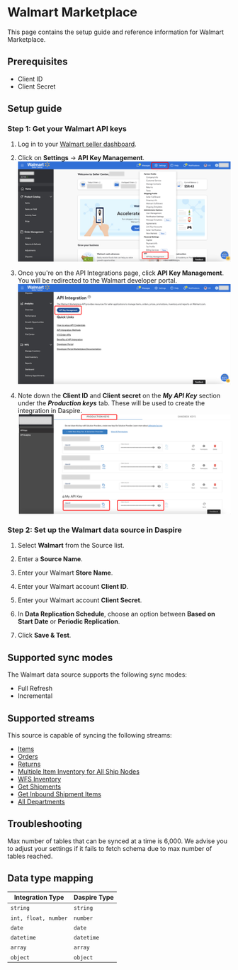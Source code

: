# Walmart Marketplace

This page contains the setup guide and reference information for Walmart Marketplace.

## Prerequisites

* Client ID
* Client Secret

## Setup guide

### Step 1: Get your Walmart API keys

1. Log in to your [Walmart seller dashboard](https://seller.walmart.com).

2. Click on **Settings** -> **API Key Management**.
![Walmart Settings](/docs/setup-guide/assets/images/walmart-settings.jpg "Walmart Settings")

3. Once you're on the API Integrations page, click **API Key Management**. You will be redirected to the Walmart developer portal.
![Walmart API Key Management](/docs/setup-guide/assets/images/walmart-api-key-mgnt.jpg "Walmart API Key Management")

4. Note down the **Client ID** and **Client secret** on the ***My API Key*** section under the ***Production keys*** tab. These will be used to create the integration in Daspire.
![Walmart API Key](/docs/setup-guide/assets/images/walmart-api-key.jpg "Walmart API Key")

### Step 2: Set up the Walmart data source in Daspire

1. Select **Walmart** from the Source list.

2. Enter a **Source Name**.

3. Enter your Walmart **Store Name**.

4. Enter your Walmart account **Client ID**.

5. Enter your Walmart account **Client Secret**.

6. In **Data Replication Schedule**, choose an option between **Based on Start Date** or **Periodic Replication**.

7. Click **Save & Test**.

## Supported sync modes

The Walmart data source supports the following sync modes:

* Full Refresh
* Incremental

## Supported streams

This source is capable of syncing the following streams:

* [Items](https://developer.walmart.com/api/us/mp/items#operation/getAllItems)
* [Orders](https://developer.walmart.com/api/us/mp/orders#operation/getAllOrders)
* [Returns](https://developer.walmart.com/api/us/mp/returns#operation/getReturns)
* [Multiple Item Inventory for All Ship Nodes](https://developer.walmart.com/api/us/mp/inventory#operation/getMultiNodeInventoryForAllSkuAndAllShipNodes)
* [WFS Inventory](https://developer.walmart.com/api/us/mp/inventory#operation/getWFSInventory)
* [Get Shipments](https://developer.walmart.com/api/us/mp/fulfillment#operation/getInboundShipments)
* [Get Inbound Shipment Items](https://developer.walmart.com/api/us/mp/fulfillment#operation/getInboundShipmentItems)
* [All Departments](https://developer.walmart.com/api/us/mp/utilities#operation/getDepartmentList)

## Troubleshooting

Max number of tables that can be synced at a time is 6,000. We advise you to adjust your settings if it fails to fetch schema due to max number of tables reached.

## Data type mapping

| Integration Type | Daspire Type |
| --- | --- |
| `string` | `string` |
| `int, float, number` | `number` |
| `date` | `date` |
| `datetime` | `datetime` |
| `array` | `array` |
| `object` | `object` |
